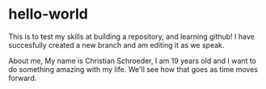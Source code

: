 # hello-world
This is to test my skills at building a repository, and learning github!
I have succesfully created a new branch and am editing it as we speak.

About me,
My name is Christian Schroeder, I am 19 years old and I want to do something amazing with my life. We'll see how that goes as time moves forward.
